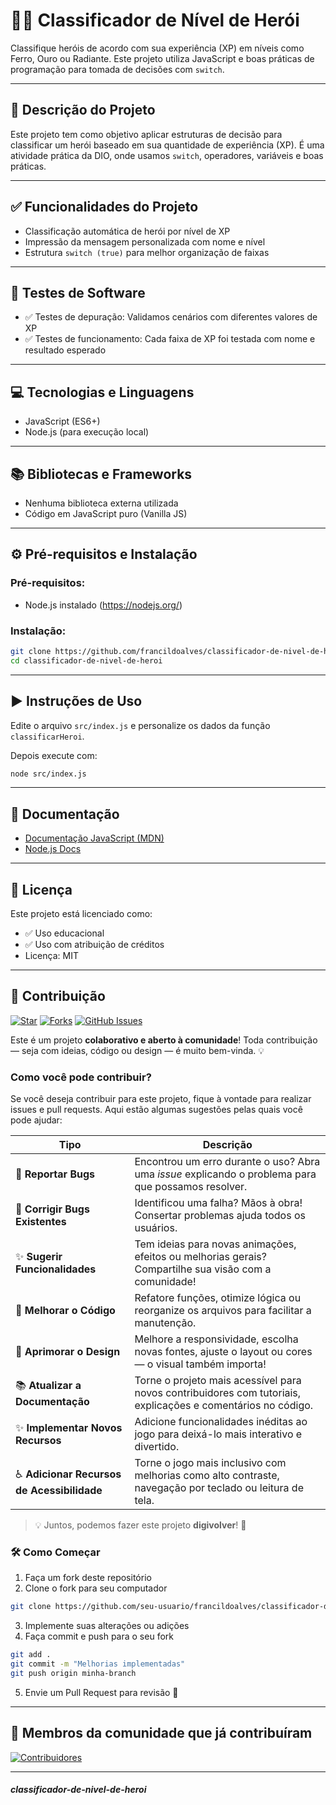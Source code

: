 # 🦸‍♂️ Classificador de Nível de Herói

Classifique heróis de acordo com sua experiência (XP) em níveis como Ferro, Ouro ou Radiante. Este projeto utiliza JavaScript e boas práticas de programação para tomada de decisões com `switch`.

---

## 🧾 Descrição do Projeto

Este projeto tem como objetivo aplicar estruturas de decisão para classificar um herói baseado em sua quantidade de experiência (XP). É uma atividade prática da DIO, onde usamos `switch`, operadores, variáveis e boas práticas.

---

## ✅ Funcionalidades do Projeto

- Classificação automática de herói por nível de XP
- Impressão da mensagem personalizada com nome e nível
- Estrutura `switch (true)` para melhor organização de faixas

---

## 🧪 Testes de Software

- ✅ Testes de depuração: Validamos cenários com diferentes valores de XP
- ✅ Testes de funcionamento: Cada faixa de XP foi testada com nome e resultado esperado

---

## 💻 Tecnologias e Linguagens

- JavaScript (ES6+)
- Node.js (para execução local)

---

## 📚 Bibliotecas e Frameworks

- Nenhuma biblioteca externa utilizada
- Código em JavaScript puro (Vanilla JS)

---

## ⚙️ Pré-requisitos e Instalação

### Pré-requisitos:
- Node.js instalado (https://nodejs.org/)

### Instalação:
```bash
git clone https://github.com/francildoalves/classificador-de-nivel-de-heroi.git
cd classificador-de-nivel-de-heroi
```

---

## ▶️ Instruções de Uso

Edite o arquivo `src/index.js` e personalize os dados da função `classificarHeroi`.

Depois execute com:

```bash
node src/index.js
```

---

## 📖 Documentação

- [Documentação JavaScript (MDN)](https://developer.mozilla.org/pt-BR/docs/Web/JavaScript)
- [Node.js Docs](https://nodejs.org/en/docs/)

---

## 📄 Licença

Este projeto está licenciado como:

- ✅ Uso educacional
- ✅ Uso com atribuição de créditos
- Licença: MIT

---

## 🤝 Contribuição

[![Star](https://img.shields.io/github/stars/francildoalves/classificador-de-nivel-de-heroi=social)](https://github.com/francildoalves/classificador-de-nivel-de-heroi/stargazers)
[![Forks](https://img.shields.io/github/forks/francildoalves/classificador-de-nivel-de-heroi?style=social)](https://github.com/francildoalves/classificador-de-nivel-de-heroi/forks)
[![GitHub Issues](https://img.shields.io/github/issues/francildoalves/classificador-de-nivel-de-heroi?style=social)](https://github.com/francildoalves/classificador-de-nivel-de-heroi/issues/)

Este é um projeto **colaborativo e aberto à comunidade**! Toda contribuição — seja com ideias, código ou design — é muito bem-vinda. 💡

### Como você pode contribuir?
Se você deseja contribuir para este projeto, fique à vontade para realizar issues e pull requests. Aqui estão algumas sugestões pelas quais você pode ajudar:

| Tipo | Descrição |
|------|-----------|
| 🐞 **Reportar Bugs** | Encontrou um erro durante o uso? Abra uma *issue* explicando o problema para que possamos resolver. |
| 🐛 **Corrigir Bugs Existentes** | Identificou uma falha? Mãos à obra! Consertar problemas ajuda todos os usuários. |
| ✨ **Sugerir Funcionalidades** | Tem ideias para novas animações, efeitos ou melhorias gerais? Compartilhe sua visão com a comunidade! |
| 🧹 **Melhorar o Código** | Refatore funções, otimize lógica ou reorganize os arquivos para facilitar a manutenção. |
| 🎨 **Aprimorar o Design** | Melhore a responsividade, escolha novas fontes, ajuste o layout ou cores — o visual também importa! |
| 📚 **Atualizar a Documentação** | Torne o projeto mais acessível para novos contribuidores com tutoriais, explicações e comentários no código. |
| ✨ **Implementar Novos Recursos** | Adicione funcionalidades inéditas ao jogo para deixá-lo mais interativo e divertido. |
| ♿ **Adicionar Recursos de Acessibilidade** | Torne o jogo mais inclusivo com melhorias como alto contraste, navegação por teclado ou leitura de tela. |


> 💡 Juntos, podemos fazer este projeto **digivolver**! 💪

### 🛠️ Como Começar

1. Faça um fork deste repositório
2. Clone o fork para seu computador
```bash
git clone https://github.com/seu-usuario/francildoalves/classificador-de-nivel-de-heroi.git
```
3. Implemente suas alterações ou adições
4. Faça commit e push para o seu fork
```bash
git add .
git commit -m "Melhorias implementadas"
git push origin minha-branch
```
5. Envie um Pull Request para revisão 🚀


---

## 👥 Membros da comunidade que já contribuíram

[![Contribuidores](https://contrib.rocks/image?repo=francildoalves/classificador-de-nivel-de-heroi)](https://github.com/francildoalves/classificador-de-nivel-de-heroi/graphs/contributors)

---
##### classificador-de-nivel-de-heroi

